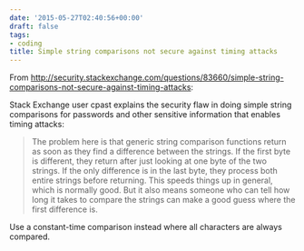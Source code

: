 ```yaml
---
date: '2015-05-27T02:40:56+00:00'
draft: false
tags:
- coding
title: Simple string comparisons not secure against timing attacks
---
```


From http://security.stackexchange.com/questions/83660/simple-string-comparisons-not-secure-against-timing-attacks:

Stack Exchange user cpast explains the security flaw in doing simple string comparisons for passwords and other sensitive information that enables timing attacks:

>The problem here is that generic string comparison functions return as soon as they find a difference between the strings. If the first byte is different, they return after just looking at one byte of the two strings. If the only difference is in the last byte, they process both entire strings before returning. This speeds things up in general, which is normally good. But it also means someone who can tell how long it takes to compare the strings can make a good guess where the first difference is.

Use a constant-time comparison instead where all characters are always compared.
